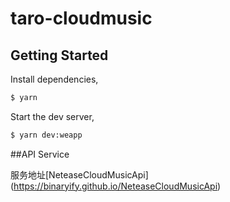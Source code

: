 # taro-cloudmusic

## Getting Started

Install dependencies,

```bash
$ yarn

```

Start the dev server,

```bash
$ yarn dev:weapp

```
##API Service

服务地址[NeteaseCloudMusicApi]
(https://binaryify.github.io/NeteaseCloudMusicApi)
